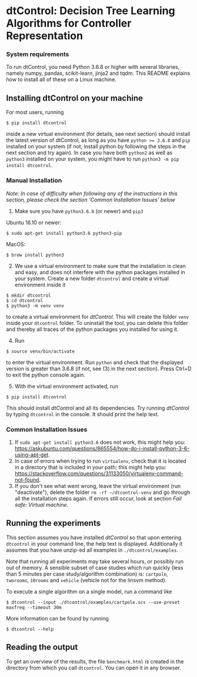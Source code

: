 # dtControl: Decision Tree Learning Algorithms for Controller Representation

### System requirements 

To run dtControl, you need Python 3.6.8 or higher with several libraries, namely numpy, pandas, scikit-learn, jinja2 and tqdm. This README explains how to install all of these on a Linux machine.


## Installing dtControl on your machine

For most users, running

```
$ pip install dtcontrol
```

inside a new virtual environment (for details, see next section) should install the latest version of dtControl, as long as you have `python >= 3.6.8` and `pip` installed on your system (if not, install python by following the steps in the next section and try again). In case you have both `python2` as well as `python3` installed on your system, you might have to run `python3 -m pip install dtcontrol`.

### Manual Installation

_Note: In case of difficulty when following any of the instructions in this section, please check the section 'Common Installation Issues' below_

1. Make sure you have `python3.6.8` (or newer) and `pip3`

Ubuntu 16.10 or newer:
```
$ sudo apt-get install python3.6 python3-pip
```

MacOS:
```
$ brew install python3
```

2. We use a virtual environment to make sure that the installation is clean and easy, and does not interfere with the python packages installed in your system. Create a new folder `dtcontrol` and create a virtual environment inside it

```
$ mkdir dtcontrol
$ cd dtcontrol
$ python3 -m venv venv
```

to create a virtual environment for _dtControl_. This will create the folder `venv` inside your `dtcontrol` folder. To uninstall the tool, you can delete this folder and thereby all traces of the python packages you installed for using it.

4. Run 

```
$ source venv/bin/activate
```

to enter the virtual environment. Run `python` and check that the displayed version is greater than 3.6.8 (if not, see (3) in the next section). Press Ctrl+D to exit the python console again.

5. With the virtual environment activated, run 

```
$ pip install dtcontrol
```

This should install _dtControl_ and all its dependencies. Try running _dtControl_ by typing `dtcontrol` in the console. It should print the help text.


### Common Installation Issues

1. If `sudo apt-get install python3.6` does not work, this might help you: https://askubuntu.com/questions/865554/how-do-i-install-python-3-6-using-apt-get.
2. In case of errors when trying to run `virtualenv`, check that it is located in a directory that is included in your path; this might help you: https://stackoverflow.com/questions/31133050/virtualenv-command-not-found.
3. If you don't see what went wrong, leave the virtual environment (run "deactivate"), delete the folder `rm -rf ~/dtcontrol-venv` and go through all the installation steps again. If errors still occur, look at section _Fail safe: Virtual machine_.


## Running the experiments

This section assumes you have installed _dtControl_ so that upon entering `dtcontrol` in your command line, the help text is displayed. Additionally it assumes that you have unzip-ed all examples in `./dtcontrol/examples`.

Note that running all experiments may take several hours, or possibly run out of memory. A sensible subset of case studies which run quickly (less than 5 minutes per case study/algorithm combination) is: `cartpole`, `tworooms`, `10rooms` and `vehicle` (vehicle not for the linsvm method).

To execute a single algorithm on a single model, run a command like
```
$ dtcontrol --input ./dtcontrol/examples/cartpole.scs --use-preset maxfreq --timeout 30m
```

More information can be found by running

```
$ dtcontrol --help
```


## Reading the output

To get an overview of the results, the file `benchmark.html` is created in the directory from which you call `dtcontrol`.  You can open it in any browser.

